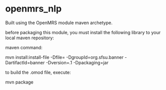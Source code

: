 # openmrs_nlp

Built using the OpenMRS module maven archetype.

before packaging this module, you must install the following library to your local maven repository:

maven command:

mvn install:install-file -Dfile=<path-to-file> -DgroupId=org.sfsu.banner -DartifactId=banner -Dversion=.1 -Dpackaging=jar

to build the .omod file, execute:

mvn package 
